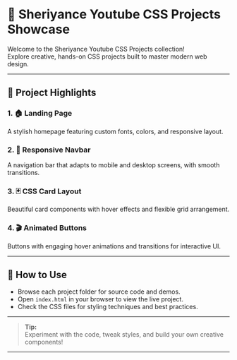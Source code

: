 # 🎨 Sheriyance Youtube CSS Projects Showcase

Welcome to the Sheriyance Youtube CSS Projects collection!  
Explore creative, hands-on CSS projects built to master modern web design.

---

## 📁 Project Highlights

### 1. 🏠 Landing Page
A stylish homepage featuring custom fonts, colors, and responsive layout.

### 2. 🧭 Responsive Navbar
A navigation bar that adapts to mobile and desktop screens, with smooth transitions.

### 3. 🃏 CSS Card Layout
Beautiful card components with hover effects and flexible grid arrangement.

### 4. 🎬 Animated Buttons
Buttons with engaging hover animations and transitions for interactive UI.

---

## 🚀 How to Use

- Browse each project folder for source code and demos.
- Open `index.html` in your browser to view the live project.
- Check the CSS files for styling techniques and best practices.

---

> **Tip:**  
> Experiment with the code, tweak styles, and build your own creative components!

---
